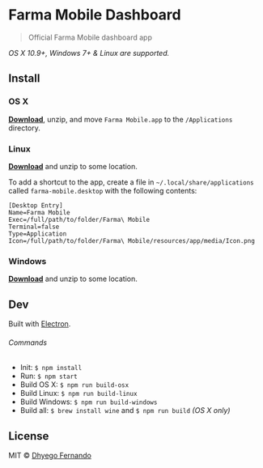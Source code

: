 # Farma Mobile Dashboard

> Official Farma Mobile dashboard app

*OS X 10.9+, Windows 7+ & Linux are supported.*

## Install

### OS X

[**Download**](https://github.com/farma-mobile/farma-mobile-native-dashboard/releases/latest), unzip, and move `Farma Mobile.app` to the `/Applications` directory.

### Linux

[**Download**](https://github.com/farma-mobile/farma-mobile-native-dashboard/releases/latest) and unzip to some location.

To add a shortcut to the app, create a file in `~/.local/share/applications` called `farma-mobile.desktop` with the following contents:

```
[Desktop Entry]
Name=Farma Mobile
Exec=/full/path/to/folder/Farma\ Mobile
Terminal=false
Type=Application
Icon=/full/path/to/folder/Farma\ Mobile/resources/app/media/Icon.png
```

### Windows

[**Download**](https://github.com/farma-mobile/farma-mobile-native-dashboard/releases/latest) and unzip to some location.


## Dev

Built with [Electron](http://electron.atom.io).

###### Commands

- Init: `$ npm install`
- Run: `$ npm start`
- Build OS X: `$ npm run build-osx`
- Build Linux: `$ npm run build-linux`
- Build Windows: `$ npm run build-windows`
- Build all: `$ brew install wine` and `$ npm run build` *(OS X only)*


## License

MIT © [Dhyego Fernando](http://github.com/dhyegofernando)
